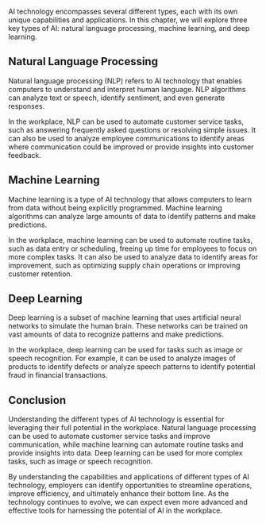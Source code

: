 

AI technology encompasses several different types, each with its own unique capabilities and applications. In this chapter, we will explore three key types of AI: natural language processing, machine learning, and deep learning.

Natural Language Processing
---------------------------

Natural language processing (NLP) refers to AI technology that enables computers to understand and interpret human language. NLP algorithms can analyze text or speech, identify sentiment, and even generate responses.

In the workplace, NLP can be used to automate customer service tasks, such as answering frequently asked questions or resolving simple issues. It can also be used to analyze employee communications to identify areas where communication could be improved or provide insights into customer feedback.

Machine Learning
----------------

Machine learning is a type of AI technology that allows computers to learn from data without being explicitly programmed. Machine learning algorithms can analyze large amounts of data to identify patterns and make predictions.

In the workplace, machine learning can be used to automate routine tasks, such as data entry or scheduling, freeing up time for employees to focus on more complex tasks. It can also be used to analyze data to identify areas for improvement, such as optimizing supply chain operations or improving customer retention.

Deep Learning
-------------

Deep learning is a subset of machine learning that uses artificial neural networks to simulate the human brain. These networks can be trained on vast amounts of data to recognize patterns and make predictions.

In the workplace, deep learning can be used for tasks such as image or speech recognition. For example, it can be used to analyze images of products to identify defects or analyze speech patterns to identify potential fraud in financial transactions.

Conclusion
----------

Understanding the different types of AI technology is essential for leveraging their full potential in the workplace. Natural language processing can be used to automate customer service tasks and improve communication, while machine learning can automate routine tasks and provide insights into data. Deep learning can be used for more complex tasks, such as image or speech recognition.

By understanding the capabilities and applications of different types of AI technology, employers can identify opportunities to streamline operations, improve efficiency, and ultimately enhance their bottom line. As the technology continues to evolve, we can expect even more advanced and effective tools for harnessing the potential of AI in the workplace.
